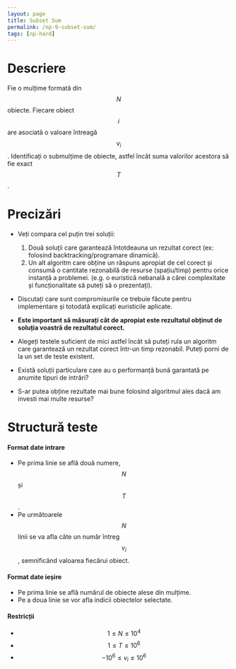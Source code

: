 ```yaml
---
layout: page
title: Subset Sum
permalink: /np-9-subset-sum/
tags: [np-hard]
---
```


# Descriere

Fie o mulțime formată din $$N$$ obiecte. Fiecare obiect $$i$$ are asociată o valoare întreagă $$v_i$$.
Identificați o submulțime de obiecte, astfel încât suma valorilor acestora să fie exact $$T$$.

# Precizări

- Veți compara cel puțin trei soluții:
  1. Două soluții care garantează întotdeauna un rezultat corect (ex: folosind backtracking/programare dinamică).
  2. Un alt algoritm care obține un răspuns apropiat de cel corect și consumă o cantitate rezonabilă de resurse (spațiu/timp) pentru orice instanță a problemei. (e.g. o euristică nebanală a cărei complexitate și funcționalitate să puteți să o prezentați).

- Discutați care sunt compromisurile ce trebuie făcute pentru implementare și totodată explicați euristicile aplicate.
- **Este important să măsurați cât de apropiat este rezultatul obținut de soluția voastră de rezultatul corect.**
- Alegeți testele suficient de mici astfel încât să puteți rula un algoritm care garantează un rezultat corect într-un timp rezonabil.
  Puteți porni de la un set de teste existent.

- Există soluții particulare care au o performanță bună garantată pe anumite tipuri de intrări?

- S-ar putea obține rezultate mai bune folosind algoritmul ales dacă am investi mai multe resurse?

# Structură teste

#### Format date intrare

- Pe prima linie se află două numere, $$N$$ și $$T$$.
- Pe următoarele $$N$$ linii se va afla câte un număr întreg $$v_i$$, semnificând valoarea fiecărui obiect. 

#### Format date ieșire

- Pe prima linie se află numărul de obiecte alese din mulțime.
- Pe a doua linie se vor afla indicii obiectelor selectate.

#### Restricții

- $$ 1 \leq N \leq 10^4$$
- $$ 1 \leq T \leq 10^6$$
- $$ -10^6 \leq v_i \leq 10^6$$

